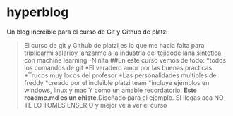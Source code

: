 # hyperblog
Un blog increible para el curso de Git y Github de platzi
>El curso de git y Github de platzi es lo que me hacia falta para triplicarmi salarioy lanzarme a la industria del tejidode lana sintetica con machine learning
>-Niñita
##En este curso vemos de todo:
*todos los comandos de git
*El veradero amor por las buenas practicas
*Trucos muy locos del profesor
*Las personalidades multiples de freddy
*creado por el incleible platzi team
*incluye ejemplos en windows, linux y mac
Y como un amable recordatorio: **Este readme.md es un chiste**.Diseñado para el ejemplo. SI llegas aca NO TE LO TOMES ENSERIO y mejor ve a ver el curso
